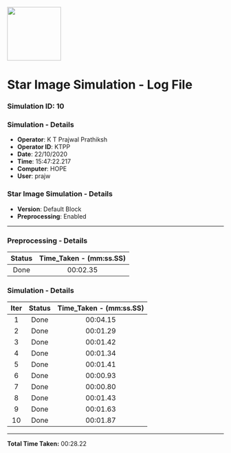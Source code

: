 [<img src="https://www.aero.iitb.ac.in/satlab/images/IITBSSP2019.png" width="125"/>](image.png)

# Star Image Simulation - Log File

### Simulation ID: 10

### Simulation - Details
* **Operator**: K T Prajwal Prathiksh
* **Operator ID**: KTPP
* **Date**: 22/10/2020
* **Time**: 15:47:22.217
* **Computer**: HOPE
* **User**: prajw

### Star Image Simulation - Details
* **Version**: Default Block
* **Preprocessing**: Enabled

---

### Preprocessing - Details

|Status|Time_Taken - (mm:ss.SS)
|:---:|:---:|
|Done|00:02.35|

### Simulation - Details

|Iter|Status|Time_Taken - (mm:ss.SS)|
|:---:|:---:|:---:|
|1|Done|00:04.15|
|2|Done|00:01.29|
|3|Done|00:01.42|
|4|Done|00:01.34|
|5|Done|00:01.41|
|6|Done|00:00.93|
|7|Done|00:00.80|
|8|Done|00:01.43|
|9|Done|00:01.63|
|10|Done|00:01.87|

---

**Total Time Taken:** 00:28.22
